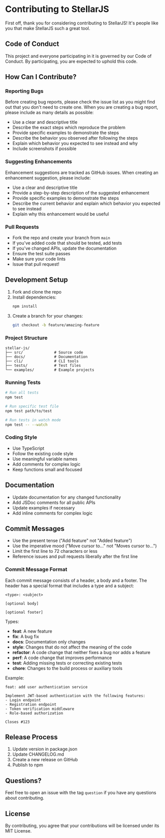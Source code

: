 # Contributing to StellarJS

First off, thank you for considering contributing to StellarJS! It's people like you that make StellarJS such a great tool.

## Code of Conduct

This project and everyone participating in it is governed by our Code of Conduct. By participating, you are expected to uphold this code.

## How Can I Contribute?

### Reporting Bugs

Before creating bug reports, please check the issue list as you might find out that you don't need to create one. When you are creating a bug report, please include as many details as possible:

* Use a clear and descriptive title
* Describe the exact steps which reproduce the problem
* Provide specific examples to demonstrate the steps
* Describe the behavior you observed after following the steps
* Explain which behavior you expected to see instead and why
* Include screenshots if possible

### Suggesting Enhancements

Enhancement suggestions are tracked as GitHub issues. When creating an enhancement suggestion, please include:

* Use a clear and descriptive title
* Provide a step-by-step description of the suggested enhancement
* Provide specific examples to demonstrate the steps
* Describe the current behavior and explain which behavior you expected to see instead
* Explain why this enhancement would be useful

### Pull Requests

* Fork the repo and create your branch from `main`
* If you've added code that should be tested, add tests
* If you've changed APIs, update the documentation
* Ensure the test suite passes
* Make sure your code lints
* Issue that pull request!

## Development Setup

1. Fork and clone the repo
2. Install dependencies:
   ```bash
   npm install
   ```
3. Create a branch for your changes:
   ```bash
   git checkout -b feature/amazing-feature
   ```

### Project Structure

```
stellar-js/
├── src/              # Source code
├── docs/             # Documentation
├── cli/              # CLI tools
├── tests/            # Test files
└── examples/         # Example projects
```

### Running Tests

```bash
# Run all tests
npm test

# Run specific test file
npm test path/to/test

# Run tests in watch mode
npm test -- --watch
```

### Coding Style

* Use TypeScript
* Follow the existing code style
* Use meaningful variable names
* Add comments for complex logic
* Keep functions small and focused

## Documentation

* Update documentation for any changed functionality
* Add JSDoc comments for all public APIs
* Update examples if necessary
* Add inline comments for complex logic

## Commit Messages

* Use the present tense ("Add feature" not "Added feature")
* Use the imperative mood ("Move cursor to..." not "Moves cursor to...")
* Limit the first line to 72 characters or less
* Reference issues and pull requests liberally after the first line

### Commit Message Format

Each commit message consists of a header, a body and a footer. The header has a special format that includes a type and a subject:

```
<type>: <subject>

[optional body]

[optional footer]
```

Types:
* **feat**: A new feature
* **fix**: A bug fix
* **docs**: Documentation only changes
* **style**: Changes that do not affect the meaning of the code
* **refactor**: A code change that neither fixes a bug nor adds a feature
* **perf**: A code change that improves performance
* **test**: Adding missing tests or correcting existing tests
* **chore**: Changes to the build process or auxiliary tools

Example:
```
feat: add user authentication service

Implement JWT-based authentication with the following features:
- Login endpoint
- Registration endpoint
- Token verification middleware
- Role-based authorization

Closes #123
```

## Release Process

1. Update version in package.json
2. Update CHANGELOG.md
3. Create a new release on GitHub
4. Publish to npm

## Questions?

Feel free to open an issue with the tag `question` if you have any questions about contributing.

## License

By contributing, you agree that your contributions will be licensed under its MIT License.
